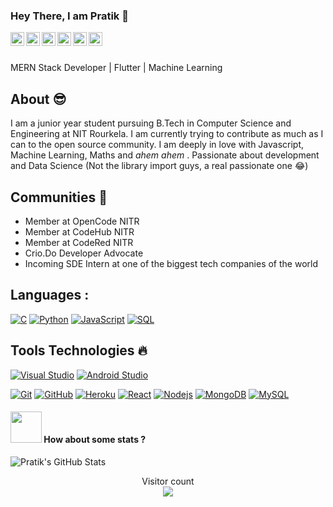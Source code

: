 ### Hey There, I am Pratik 🤠

<a href="https://twitter.com/pratikirsh">
<img align="left" alt="Pratik's Twitter" width="22px" src="https://cdn.jsdelivr.net/npm/simple-icons@v3/icons/twitter.svg" />
</a>
<a href="https://linkedin.com/in/pratiikpriyadarsandp">
<img align="left" alt="Pratik's LinkedIn" width="22px" src="https://cdn.jsdelivr.net/npm/simple-icons@v3/icons/linkedin.svg" />
</a>
<a href="https://github.com/pratik0197">
<img align="left" alt="Pratik's Github" width="22px" src="https://cdn.jsdelivr.net/npm/simple-icons@v3/icons/github.svg" />
</a>
<a href="https://instagram.com/pratikpriyadarsan">
<img align="left" alt="Pratik's Instagram" width="22px" src="https://cdn.jsdelivr.net/npm/simple-icons@v3/icons/instagram.svg" />
</a>
<a href="https://www.facebook.com/pratiikpriyadarsandpp">
<img align="left" alt="Pratik's Facebook" width="22px" src="https://cdn.jsdelivr.net/npm/simple-icons@v3/icons/facebook.svg" />
</a>
<a href="https://medium.com/@pratiikpriyadarsan">
<img align="left" alt="Pratik's Medium" width="22px" src="https://cdn.jsdelivr.net/npm/simple-icons@v3/icons/medium.svg" />
</a>

<br/>
<br/>

MERN Stack Developer | Flutter | Machine Learning

## About :sunglasses:
I am a junior year student pursuing B.Tech in Computer Science and Engineering at NIT Rourkela. I am currently trying to contribute as much as I
can to the open source community. I am deeply in love with Javascript, Machine Learning, Maths and *ahem ahem* . Passionate about development and Data Science (Not the library import guys, a real passionate one 😂)

## Communities :dancers:
- Member at OpenCode NITR 
- Member at CodeHub NITR
- Member at CodeRed NITR
- Crio.Do Developer Advocate
- Incoming SDE Intern at one of the biggest tech companies of the world


## Languages :
[![C](https://img.shields.io/badge/-A8B9CC?style=flat&logo=c&logoColor=white&link=https://github.com/pratik0197)](https://github.com/pratik0197)
[![Python](https://img.shields.io/badge/-Python-black?style=flat&logo=python&link=https://github.com/pratik0197)](https://github.com/pratik0197)
[![JavaScript](https://img.shields.io/badge/-JavaScript-black?style=flat&logo=javascript&link=https://github.com/pratik0197/nishan)](https://github.com/pratik0197/nishan)
[![SQL](https://img.shields.io/badge/-SQL-orange?style=flat&logo=sql&link=https://github.com/pratik0197)](https://github.com/pratik0197)


## Tools Technologies :fire:
[![Visual Studio](https://img.shields.io/badge/-007ACC?style=flat&logo=Visual-Studio-Code&logoColor=white&link=https://github.com/pratik0197 "Visual Studio")](https://github.com/pratik0197)
[![Android Studio](https://img.shields.io/badge/-3DDC84?style=flat&logo=Android-Studio&logoColor=white&link=https://github.com/pratik0197 "Android Studio" )](https://github.com/pratik0197)

[![Git](https://img.shields.io/badge/-Git-black?style=flat&logo=git&link=https://github.com/pratik0197)](https://github.com/pratik0197) 
[![GitHub](https://img.shields.io/badge/-GitHub-181717?style=flat&logo=github&link=https://github.com/pratik0197)](https://github.com/pratik0197)
[![Heroku](https://img.shields.io/badge/-Heroku-gray?style=flat&logo=heroku&link=https://github.com/pratik0197)](https://github.com/pratik0197) 
[![React](https://img.shields.io/badge/-React-black?style=flat&logo=react&link=https://github.com/pratik0197)](https://github.com/pratik0197) 
[![Nodejs](https://img.shields.io/badge/-Nodejs-green?style=flat&logo=Node.js&link=https://github.com/pratik0197)](https://github.com/pratik0197) 
[![MongoDB](https://img.shields.io/badge/-MongoDB-FCA121?style=flat&logo=mongodb&link=https://github.com/pratik0197)](https://gitlab.com/pratik0197) 
[![MySQL](https://img.shields.io/badge/-MySQL-black?style=flat&logo=mysql&link=https://github.com/pratik0197)](https://github.com/pratik0197)

#### <img src="https://media.giphy.com/media/VgCDAzcKvsR6OM0uWg/giphy.gif" width="50"> How about some stats ?
  

<img src="https://github-readme-stats.vercel.app/api?username=pratik0197&&show_icons=true&theme=radical&line_height=27&v=5" alt="Pratik's GitHub Stats" />


<p align="center"> 
Visitor count<br>
<img src="https://profile-counter.glitch.me/pratik0197/count.svg" />
</p>
